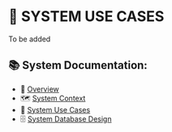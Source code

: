 # 🎯 SYSTEM USE CASES

To be added

## 📚 System Documentation:

- 🧭 [Overview](overview.md)
- 🗺️ [System Context](context.md)
- 🎯 [System Use Cases](use_cases.md)
- 🗄️ [System Database Design](database_design.md)

